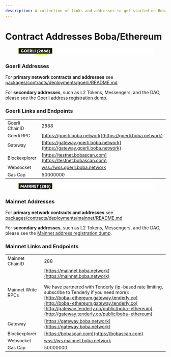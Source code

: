 ```yaml
---
description: A collection of links and addresses to get started on Boba-Ethereum
---
```


# Contract Addresses Boba/Ethereum

<figure><img src="../../.gitbook/assets/Artboard 1 (8) (1).png" alt=""><figcaption></figcaption></figure>

### Goerli Addresses

For **primary network contracts and addresses** see [packages/contracts/deployments/goerli/README.md](../../packages/contracts/deployments/goerli/)

For **secondary addresses**, such as L2 Tokens, Messengers, and the DAO, please see the [Goerli address registration dump](../../packages/boba/register/addresses/addressesGoerli\_0x6FF9c8FF8F0B6a0763a3030540c21aFC721A9148.json).

### Goerli Links and Endpoints

|                |                                                                            |
| -------------- | -------------------------------------------------------------------------- |
| Goerli ChainID | 2888                                                                       |
| Goerli RPC     | [https://goerli.boba.network](https://goerli.boba.network)                 |
| Gateway        | [https://gateway.goerli.boba.network](https://gateway.goerli.boba.network) |
| Blockexplorer  | [https://testnet.bobascan.com](https://testnet.bobascan.com)               |
| Websocket      | [wss://wss.goerli.boba.network](wss://wss.goerli.boba.network)             |
| Gas Cap        | 50000000                                                                   |



<figure><img src="../../.gitbook/assets/Artboard 2 (12) (1).png" alt=""><figcaption></figcaption></figure>

### Mainnet Addresses

For **primary network contracts and addresses** see [packages/contracts/deployments/mainnet/README.md](../../packages/contracts/deployments/mainnet/)

For **secondary addresses**, such as L2 Tokens, Messengers, and the DAO, please see the [Mainnet address registration dump](../../packages/boba/register/addresses/addressesMainnet\_0x8376ac6C3f73a25Dd994E0b0669ca7ee0C02F089.json).

### Mainnet Links and Endpoints

|                    |                                                                                                                                                                                                                                                                                                                                                                          |
|--------------------|--------------------------------------------------------------------------------------------------------------------------------------------------------------------------------------------------------------------------------------------------------------------------------------------------------------------------------------------------------------------------|
| Mainnet ChainID    | 288                                                                                                                                                                                                                                                                                                                                                                      |
| Mainnet Write RPCs | [https://mainnet.boba.network](https://mainnet.boba.network)<br/><br/>We have partnered with Tenderly (ip-based rate limiting, subscribe to Tenderly if you need more): <br/>[http://boba-ethereum.gateway.tenderly.co](http://boba-ethereum.gateway.tenderly.co)<br/>[http://gateway.tenderly.co/public/boba-ethereum](http://gateway.tenderly.co/public/boba-ethereum) |
| Gateway            | [https://gateway.boba.network](https://gateway.boba.network)                                                                                                                                                                                                                                                                                                             |
| Blockexplorer      | [https://bobascan.com](https://bobascan.com)                                                                                                                                                                                                                                                                                                                             |
| Websocket          | [wss://ws.mainnet.boba.network](wss://wss.mainnet.boba.network)                                                                                                                                                                                                                                                                                                          |
| Gas Cap            | 50000000                                                                                                                                                                                                                                                                                                                                                                 |
